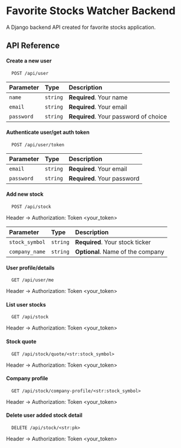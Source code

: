 # Favorite Stocks Watcher Backend

A Django backend API created for favorite stocks application.

## API Reference

#### Create a new user

```http
  POST /api/user
```

| Parameter  | Type     | Description                           |
| :--------- | :------- | :------------------------------------ |
| `name`     | `string` | **Required**. Your name               |
| `email`    | `string` | **Required**. Your email              |
| `password` | `string` | **Required**. Your password of choice |

#### Authenticate user/get auth token

```http
  POST /api/user/token
```

| Parameter  | Type     | Description                 |
| :--------- | :------- | :-------------------------- |
| `email`    | `string` | **Required**. Your email    |
| `password` | `string` | **Required**. Your password |

#### Add new stock

```http
  POST /api/stock
```

Header -> Authorization: Token <your_token>

| Parameter      | Type     | Description                       |
| :------------- | :------- | :-------------------------------- |
| `stock_symbol` | `string` | **Required**. Your stock ticker   |
| `company_name` | `string` | **Optional**. Name of the company |

#### User profile/details

```http
  GET /api/user/me
```

Header -> Authorization: Token <your_token>

#### List user stocks

```http
  GET /api/stock
```

Header -> Authorization: Token <your_token>

#### Stock quote

```http
  GET /api/stock/quote/<str:stock_symbol>
```

Header -> Authorization: Token <your_token>

#### Company profile

```http
  GET /api/stock/company-profile/<str:stock_symbol>
```

Header -> Authorization: Token <your_token>

#### Delete user added stock detail

```http
  DELETE /api/stock/<str:pk>
```

Header -> Authorization: Token <your_token>
